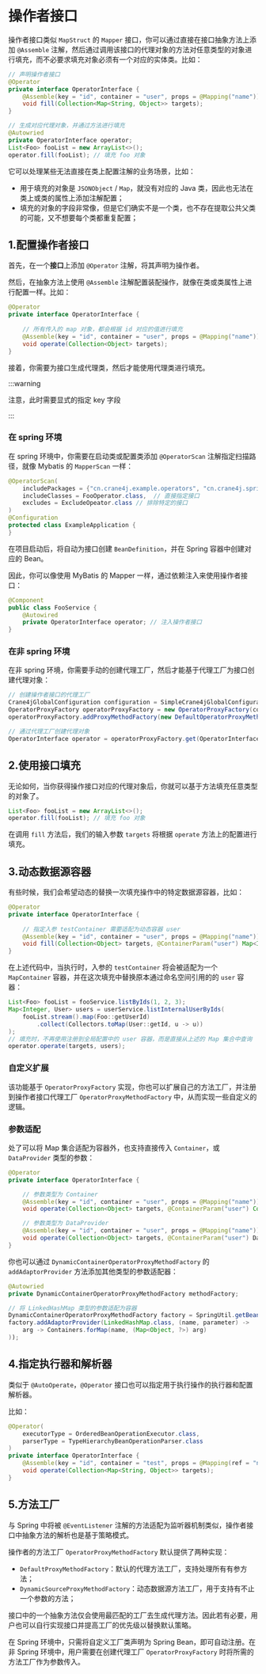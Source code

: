 # 操作者接口

操作者接口类似 `MapStruct` 的 `Mapper` 接口，你可以通过直接在接口抽象方法上添加 `@Assemble` 注解，然后通过调用该接口的代理对象的方法对任意类型的对象进行填充，而不必要求填充对象必须有一个对应的实体类。比如：

~~~java
// 声明操作者接口
@Operator
private interface OperatorInterface {
    @Assemble(key = "id", container = "user", props = @Mapping("name"))
    void fill(Collection<Map<String, Object>> targets);
}

// 生成对应代理对象，并通过方法进行填充
@Autowried
private OperatorInterface operator;
List<Foo> fooList = new ArrayList<>();
operator.fill(fooList); // 填充 foo 对象
~~~

它可以处理某些无法直接在类上配置注解的业务场景，比如：

- 用于填充的对象是 `JSONObject` / `Map`，就没有对应的 Java 类，因此也无法在类上或类的属性上添加注解配置；
- 填充的对象的字段非常像，但是它们确实不是一个类，也不存在提取公共父类的可能，又不想要每个类都重复配置；

## 1.配置操作者接口

首先，在一个**接口**上添加 `@Operator` 注解，将其声明为操作者。

然后，在抽象方法上使用 `@Assemble` 注解配置装配操作，就像在类或类属性上进行配置一样。比如：

```java
@Operator
private interface OperatorInterface {
    
    // 所有传入的 map 对象，都会根据 id 对应的值进行填充
    @Assemble(key = "id", container = "user", props = @Mapping("name"))
    void operate(Collection<Object> targets);
}
```

接着，你需要为接口生成代理类，然后才能使用代理类进行填充。

:::warning

注意，此时需要显式的指定 key 字段

:::

### 在 spring 环境

在 spring 环境中，你需要在启动类或配置类添加 `@OperatorScan` 注解指定扫描路径，就像 Mybatis 的 `MapperScan` 一样：

~~~java
@OperatorScan(
    includePackages = {"cn.crane4j.example.operators", "cn.crane4j.spring.example.operators"}, // 指定扫描路径
    includeClasses = FooOperator.class,  // 直接指定接口
    excludes = ExcludeOpeator.class // 排除特定的接口
)
@Configuration
protected class ExampleApplication {
}
~~~

在项目启动后，将自动为接口创建 `BeanDefinition`，并在 Spring 容器中创建对应的 Bean。

因此，你可以像使用 MyBatis 的 Mapper 一样，通过依赖注入来使用操作者接口：

```java
@Component
public class FooService {
    @Autowired
    private OperatorInterface operator; // 注入操作者接口
}
```

### 在非 spring 环境

在非 spring 环境，你需要手动的创建代理工厂，然后才能基于代理工厂为接口创建代理对象：

~~~java
// 创建操作者接口的代理工厂
Crane4jGlobalConfiguration configuration = SimpleCrane4jGlobalConfiguration.create();
OperatorProxyFactory operatorProxyFactory = new OperatorProxyFactory(configuration, SimpleAnnotationFinder.INSTANCE);
operatorProxyFactory.addProxyMethodFactory(new DefaultOperatorProxyMethodFactory(configuration.getConverterManager()));

// 通过代理工厂创建代理对象
OperatorInterface operator = operatorProxyFactory.get(OperatorInterface.class);
~~~

## 2.使用接口填充

无论如何，当你获得操作接口对应的代理对象后，你就可以基于方法填充任意类型的对象了。

~~~java
List<Foo> fooList = new ArrayList<>();
operator.fill(fooList); // 填充 foo 对象
~~~

在调用 `fill` 方法后，我们的输入参数 `targets` 将根据 `operate` 方法上的配置进行填充。

## 3.动态数据源容器

有些时候，我们会希望动态的替换一次填充操作中的特定数据源容器，比如：

~~~java
@Operator
private interface OperatorInterface {
    
    // 指定入参 testContainer 需要适配为动态容器 user
    @Assemble(key = "id", container = "user", props = @Mapping("name"))
    void fill(Collection<Object> targets, @ContainerParam("user") Map<Integer, User> users);
}
~~~

在上述代码中，当执行时，入参的 `testContainer` 将会被适配为一个 `MapContainer` 容器，并在这次填充中替换原本通过命名空间引用的的 `user` 容器：

~~~java
List<Foo> fooList = fooService.listByIds(1, 2, 3);
Map<Integer, User> users = userService.listInternalUserByIds(
	fooList.stream().map(Foo::getUserId)
    	.collect(Collectors.toMap(User::getId, u -> u))
);
// 填充时，不再使用注册到全局配置中的 user 容器，而是直接从上述的 Map 集合中查询
operator.operate(targets, users);
~~~

### 自定义扩展

该功能基于 `OperatorProxyFactory` 实现，你也可以扩展自己的方法工厂，并注册到操作者接口代理工厂 `OperatorProxyMethodFactory` 中，从而实现一些自定义的逻辑。

### 参数适配

处了可以将 Map 集合适配为容器外，也支持直接传入 `Container`，或 `DataProvider` 类型的参数：

~~~java
@Operator
private interface OperatorInterface {

    // 参数类型为 Container
    @Assemble(key = "id", container = "user", props = @Mapping("name"))
    void operate(Collection<Object> targets, @ContainerParam("user") Container<Integer> users);

    // 参数类型为 DataProvider
    @Assemble(key = "id", container = "user", props = @Mapping("name"))
    void operate(Collection<Object> targets, @ContainerParam("user") DataProvider<Integer, User> users);
}
~~~

你也可以通过 `DynamicContainerOperatorProxyMethodFactory` 的 `addAdaptorProvider` 方法添加其他类型的参数适配器：

```java
@Autowried
private DynamicContainerOperatorProxyMethodFactory methodFactory;

// 将 LinkedHashMap 类型的参数适配为容器
DynamicContainerOperatorProxyMethodFactory factory = SpringUtil.getBean(DynamicContainerOperatorProxyMethodFactory.class);
factory.addAdaptorProvider(LinkedHashMap.class, (name, parameter) ->
	arg -> Containers.forMap(name, (Map<Object, ?>) arg)
));
```

## 4.指定执行器和解析器

类似于 `@AutoOperate`，`@Operator` 接口也可以指定用于执行操作的执行器和配置解析器。

比如：

~~~java
@Operator(
    executorType = OrderedBeanOperationExecutor.class,
    parserType = TypeHierarchyBeanOperationParser.class
)
private interface OperatorInterface {
    @Assemble(key = "id", container = "test", props = @Mapping(ref = "name"))
    void operate(Collection<Map<String, Object>> targets);
}
~~~

## 5.方法工厂

与 Spring 中将被 `@EventListener` 注解的方法适配为监听器机制类似，操作者接口中抽象方法的解析也是基于策略模式。

操作者的方法工厂 `OperatorProxyMethodFactory` 默认提供了两种实现：

- `DefaultProxyMethodFactory`：默认的代理方法工厂，支持处理所有有参方法；
- `DynamicSourceProxyMethodFactory`：动态数据源方法工厂，用于支持有不止一个参数的方法；

接口中的一个抽象方法仅会使用最匹配的工厂去生成代理方法。因此若有必要，用户也可以自行实现接口并提高工厂的优先级以替换默认策略。

在 Spring 环境中，只需将自定义工厂类声明为 Spring Bean，即可自动注册。在非 Spring 环境中，用户需要在创建代理工厂 `OperatorProxyFactory` 时将所需的方法工厂作为参数传入。